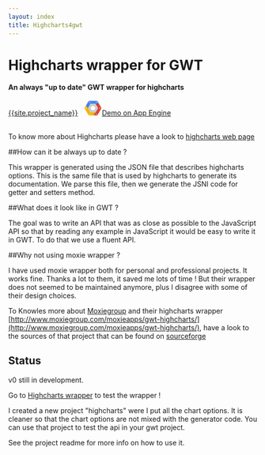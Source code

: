 ```yaml
---
layout: index
title: Highcharts4gwt
---
```


<div class="jumbotron">
  <h1>Highcharts wrapper for GWT</h1>
  <h4>An always "up to date" GWT wrapper for highcharts</h4>
</div>

<div class="major-links">
    <a href="{{site.github_page}}"><i class="fa fa-github"></i><span >{{site.project_name}}</span></a>&nbsp;&nbsp;
    <a href="{{site.demo_page}}"><span ><img src="/images/gcp-logo.png" width="37px"></img>Demo on App Engine</span></a>
</div>

<br/>

To know more about Highcharts please have a look to [highcharts web page](http://www.highcharts.com/products/highcharts)


##How can it be always up to date ? 

This wrapper is generated using the JSON file that describes highcharts options. This is the same file that is used by highcharts to generate its documentation. We parse this file, then we generate the JSNI code for getter and setters method.

##What does it look like in GWT ?

The goal was to write an API that was as close as possible to the JavaScript API so that by reading any example in JavaScript it would be easy to write it in GWT. To do that we use a fluent API.

##Why not using moxie wrapper ?

I have used moxie wrapper both for personal and professional projects. It works fine. Thanks a lot to them, it saved me lots of time ! But their wrapper does not seemed to be maintained anymore, plus I disagree with some of their design choices.

To Knowles more about [Moxiegroup](http://www.moxiegroup.com/) and their highcharts wrapper [http://www.moxiegroup.com/moxieapps/gwt-highcharts/](http://www.moxiegroup.com/moxieapps/gwt-highcharts/), have a look to the sources of that project that can be found on [sourceforge](http://sourceforge.net/projects/gwt-highcharts/) 


## Status
v0 still in development.

Go to [Highcharts wrapper](https://github.com/highcharts4gwt/highcharts) to test the wrapper !

I created a new project "highcharts" were I put all the chart options. It is cleaner so that the chart options are not mixed with the generator code. You can use that project to test the api in your gwt project. 

See the project readme for more info on how to use it.


